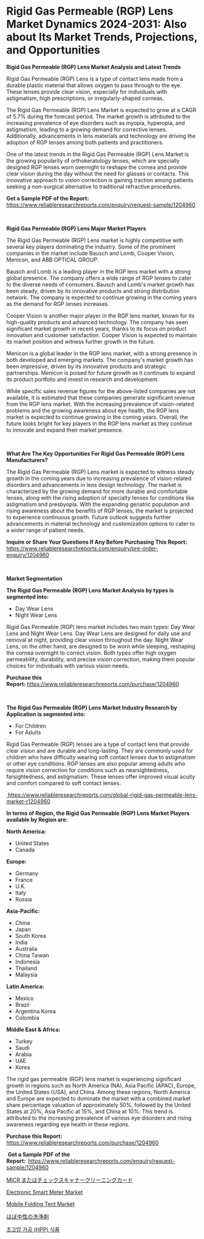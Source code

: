 <p><h1>Rigid Gas Permeable (RGP) Lens Market Dynamics 2024-2031: Also about Its Market Trends, Projections, and Opportunities</h1></p><p><strong>Rigid Gas Permeable (RGP) Lens Market Analysis and Latest Trends</strong></p>
<p><p>Rigid Gas Permeable (RGP) Lens is a type of contact lens made from a durable plastic material that allows oxygen to pass through to the eye. These lenses provide clear vision, especially for individuals with astigmatism, high prescriptions, or irregularly-shaped corneas.</p><p>The Rigid Gas Permeable (RGP) Lens Market is expected to grow at a CAGR of 5.7% during the forecast period. The market growth is attributed to the increasing prevalence of eye disorders such as myopia, hyperopia, and astigmatism, leading to a growing demand for corrective lenses. Additionally, advancements in lens materials and technology are driving the adoption of RGP lenses among both patients and practitioners.</p><p>One of the latest trends in the Rigid Gas Permeable (RGP) Lens Market is the growing popularity of orthokeratology lenses, which are specially designed RGP lenses worn overnight to reshape the cornea and provide clear vision during the day without the need for glasses or contacts. This innovative approach to vision correction is gaining traction among patients seeking a non-surgical alternative to traditional refractive procedures.</p></p>
<p><strong>Get a Sample PDF of the Report:&nbsp;</strong> <a href="https://www.reliableresearchreports.com/enquiry/request-sample/1204960">https://www.reliableresearchreports.com/enquiry/request-sample/1204960</a></p>
<p>&nbsp;</p>
<p><strong>Rigid Gas Permeable (RGP) Lens Major Market Players</strong></p>
<p><p>The Rigid Gas Permeable (RGP) Lens market is highly competitive with several key players dominating the industry. Some of the prominent companies in the market include Bausch and Lomb, Cooper Vision, Menicon, and ABB OPTICAL GROUP.</p><p>Bausch and Lomb is a leading player in the RGP lens market with a strong global presence. The company offers a wide range of RGP lenses to cater to the diverse needs of consumers. Bausch and Lomb's market growth has been steady, driven by its innovative products and strong distribution network. The company is expected to continue growing in the coming years as the demand for RGP lenses increases.</p><p>Cooper Vision is another major player in the RGP lens market, known for its high-quality products and advanced technology. The company has seen significant market growth in recent years, thanks to its focus on product innovation and customer satisfaction. Cooper Vision is expected to maintain its market position and witness further growth in the future.</p><p>Menicon is a global leader in the RGP lens market, with a strong presence in both developed and emerging markets. The company's market growth has been impressive, driven by its innovative products and strategic partnerships. Menicon is poised for future growth as it continues to expand its product portfolio and invest in research and development.</p><p>While specific sales revenue figures for the above-listed companies are not available, it is estimated that these companies generate significant revenue from the RGP lens market. With the increasing prevalence of vision-related problems and the growing awareness about eye health, the RGP lens market is expected to continue growing in the coming years. Overall, the future looks bright for key players in the RGP lens market as they continue to innovate and expand their market presence.</p></p>
<p>&nbsp;</p>
<p><strong>What Are The Key Opportunities For Rigid Gas Permeable (RGP) Lens Manufacturers?</strong></p>
<p><p>The Rigid Gas Permeable (RGP) Lens market is expected to witness steady growth in the coming years due to increasing prevalence of vision-related disorders and advancements in lens design technology. The market is characterized by the growing demand for more durable and comfortable lenses, along with the rising adoption of specialty lenses for conditions like astigmatism and presbyopia. With the expanding geriatric population and rising awareness about the benefits of RGP lenses, the market is projected to experience continuous growth. Future outlook suggests further advancements in material technology and customization options to cater to a wider range of patient needs.</p></p>
<p><strong>Inquire or Share Your Questions If Any Before Purchasing This Report:</strong> <a href="https://www.reliableresearchreports.com/enquiry/pre-order-enquiry/1204960">https://www.reliableresearchreports.com/enquiry/pre-order-enquiry/1204960</a></p>
<p>&nbsp;</p>
<p><strong>Market Segmentation</strong></p>
<p><strong>The Rigid Gas Permeable (RGP) Lens Market Analysis by types is segmented into:</strong></p>
<p><ul><li>Day Wear Lens</li><li>Night Wear Lens</li></ul></p>
<p><p>Rigid Gas Permeable (RGP) lens market includes two main types: Day Wear Lens and Night Wear Lens. Day Wear Lens are designed for daily use and removal at night, providing clear vision throughout the day. Night Wear Lens, on the other hand, are designed to be worn while sleeping, reshaping the cornea overnight to correct vision. Both types offer high oxygen permeability, durability, and precise vision correction, making them popular choices for individuals with various vision needs.</p></p>
<p><strong>Purchase this Report:&nbsp;</strong><a href="https://www.reliableresearchreports.com/purchase/1204960">https://www.reliableresearchreports.com/purchase/1204960</a></p>
<p>&nbsp;</p>
<p><strong>The Rigid Gas Permeable (RGP) Lens Market Industry Research by Application is segmented into:</strong></p>
<p><ul><li>For Children</li><li>For Adults</li></ul></p>
<p><p>Rigid Gas Permeable (RGP) lenses are a type of contact lens that provide clear vision and are durable and long-lasting. They are commonly used for children who have difficulty wearing soft contact lenses due to astigmatism or other eye conditions. RGP lenses are also popular among adults who require vision correction for conditions such as nearsightedness, farsightedness, and astigmatism. These lenses offer improved visual acuity and comfort compared to soft contact lenses.</p></p>
<p><a href="https://www.reliableresearchreports.com/global-rigid-gas-permeable-lens-market-r1204960">&nbsp;https://www.reliableresearchreports.com/global-rigid-gas-permeable-lens-market-r1204960</a></p>
<p><strong>In terms of Region, the Rigid Gas Permeable (RGP) Lens Market Players available by Region are:</strong></p>
<p>
    <p> <strong> North America: </strong>
        <ul>
            <li>United States</li>
            <li>Canada</li>
        </ul>
        </p> 
    <p> <strong> Europe: </strong>
        <ul>
            <li>Germany</li>
            <li>France</li>
            <li>U.K.</li>
            <li>Italy</li>
            <li>Russia</li>
        </ul>
        </p> 
    <p> <strong> Asia-Pacific: </strong>
        <ul>
            <li>China</li>
            <li>Japan</li>
            <li>South Korea</li>
            <li>India</li>
            <li>Australia</li>
            <li>China Taiwan</li>
            <li>Indonesia</li>
            <li>Thailand</li>
            <li>Malaysia</li>
        </ul>
        </p> 
    <p> <strong> Latin America: </strong>
        <ul>
            <li>Mexico</li>
            <li>Brazil</li>
            <li>Argentina Korea</li>
            <li>Colombia</li>
        </ul>
        </p> 
    <p> <strong> Middle East & Africa: </strong>
        <ul>
            <li>Turkey</li>
            <li>Saudi</li>
            <li>Arabia</li>
            <li>UAE</li>
            <li>Korea</li>
        </ul>
    </p>
    </p>
<p><p>The rigid gas permeable (RGP) lens market is experiencing significant growth in regions such as North America (NA), Asia Pacific (APAC), Europe, the United States (USA), and China. Among these regions, North America and Europe are expected to dominate the market with a combined market share percentage valuation of approximately 50%, followed by the United States at 20%, Asia Pacific at 15%, and China at 10%. This trend is attributed to the increasing prevalence of various eye disorders and rising awareness regarding eye health in these regions.</p></p>
<p><strong>Purchase this Report: </strong><a href="https://www.reliableresearchreports.com/purchase/1204960">https://www.reliableresearchreports.com/purchase/1204960</a></p>
<p>&nbsp;<strong>Get a Sample PDF of the Report:&nbsp;&nbsp;</strong><a href="https://www.reliableresearchreports.com/enquiry/request-sample/1204960">https://www.reliableresearchreports.com/enquiry/request-sample/1204960</a></p>
<p><strong></strong></p>
<p><p><a href="https://github.com/one-cool-chick/Market-Research-Report-List-2/blob/main/4761545111512.md">MICR またはチェックスキャナークリーニングカード</a></p><p><a href="https://github.com/gladysalidde/Market-Research-Report-List-1/blob/main/electronic-smart-meter-market.md">Electronic Smart Meter Market</a></p><p><a href="https://github.com/dimitrishawkinswaynenp91rgz/Market-Research-Report-List-3/blob/main/mobile-folding-tent-market.md">Mobile Folding Tent Market</a></p><p><a href="https://github.com/CarlieShields/Market-Research-Report-List-1/blob/main/4766110111513.md">ほぼ中性の洗浄剤</a></p><p><a href="https://github.com/naiemislamrayan2/Market-Research-Report-List-1/blob/main/9693254106480.md">초고압 가공 (HPP) 식품</a></p></p>